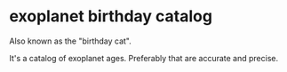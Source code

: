exoplanet birthday catalog
==============================

Also known as the "birthday cat".

It's a catalog of exoplanet ages.
Preferably that are accurate and precise.
